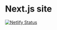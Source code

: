 # Next.js site

[![Netlify Status](https://api.netlify.com/api/v1/badges/509c2aee-79e1-495c-bbec-590b6b107ce2/deploy-status)](https://app.netlify.com/sites/youthful-varahamihira-0e87a2/deploys)
